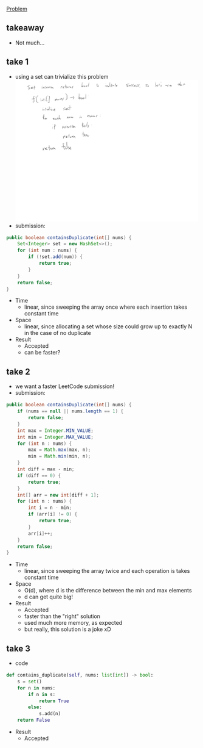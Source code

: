 [Problem](https://leetcode.com/problems/contains-duplicate/)

## takeaway
- Not much...

## take 1
- using a set can trivialize this problem
![](img.jpg)
- submission:
```java
public boolean containsDuplicate(int[] nums) {
    Set<Integer> set = new HashSet<>();
    for (int num : nums) {
        if (!set.add(num)) {
            return true;
        }
    }
    return false;
}
```
- Time
    - linear, since sweeping the array once where each insertion takes constant
      time
- Space
    - linear, since allocating a set whose size could grow up to exactly N in
      the case of no duplicate
- Result
    - Accepted
    - can be faster?

## take 2
- we want a faster LeetCode submission!
- submission:
```java
public boolean containsDuplicate(int[] nums) {
    if (nums == null || nums.length == 1) {
        return false;
    }
    int max = Integer.MIN_VALUE;
    int min = Integer.MAX_VALUE;
    for (int n : nums) {
        max = Math.max(max, n);
        min = Math.min(min, n);
    }
    int diff = max - min;
    if (diff == 0) {
        return true;
    }
    int[] arr = new int[diff + 1];
    for (int n : nums) {
        int i = n - min;
        if (arr[i] != 0) {
            return true;
        }
        arr[i]++;
    }
    return false;
}
```
- Time
    - linear, since sweeping the array twice and each operation is takes
      constant time
- Space
    - O(d), where d is the difference between the min and max elements
    - d can get quite big!
- Result
    - Accepted
    - faster than the "right" solution
    - used much more memory, as expected
    - but really, this solution is a joke xD

## take 3
- code
```python
def contains_duplicate(self, nums: list[int]) -> bool:
    s = set()
    for n in nums:
        if n in s:
            return True
        else:
            s.add(n)
    return False
```
- Result
    - Accepted

